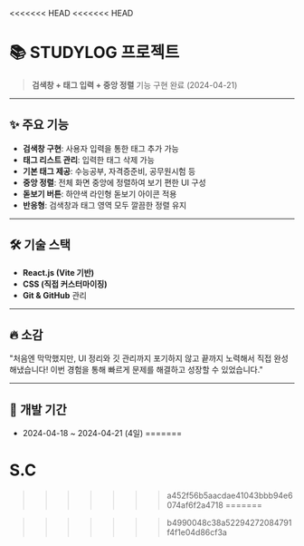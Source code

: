 <<<<<<< HEAD
<<<<<<< HEAD
# 📚 STUDYLOG 프로젝트

> **검색창 + 태그 입력 + 중앙 정렬** 기능 구현 완료 (2024-04-21)

---

## ✨ 주요 기능

- **검색창 구현**: 사용자 입력을 통한 태그 추가 가능
- **태그 리스트 관리**: 입력한 태그 삭제 가능
- **기본 태그 제공**: 수능공부, 자격증준비, 공무원시험 등
- **중앙 정렬**: 전체 화면 중앙에 정렬하여 보기 편한 UI 구성
- **돋보기 버튼**: 하얀색 라인형 돋보기 아이콘 적용
- **반응형**: 검색창과 태그 영역 모두 깔끔한 정렬 유지

---

## 🛠️ 기술 스택

- **React.js (Vite 기반)**
- **CSS (직접 커스터마이징)**
- **Git & GitHub** 관리


---

## 🔥 소감

"처음엔 막막했지만, UI 정리와 깃 관리까지 포기하지 않고 끝까지 노력해서 직접 완성해냈습니다! 이번 경험을 통해 빠르게 문제를 해결하고 성장할 수 있었습니다."

---

## 📅 개발 기간

- 2024-04-18 ~ 2024-04-21 (4일)
=======
# S.C
>>>>>>> a452f56b5aacdae41043bbb94e6074af6f2a4718
=======

>>>>>>> b4990048c38a52294272084791f4f1e04d86cf3a
